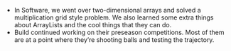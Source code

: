 <!--t November 7, 2019 t-->

 - In Software, we went over two-dimensional arrays and solved a multiplication grid style problem. We also learned some extra things about ArrayLists and the cool things that they can do.
 - Build continued working on their preseason competitions. Most of them are at a point where they’re shooting balls and testing the trajectory.

